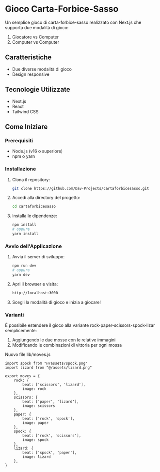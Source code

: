 # Gioco Carta-Forbice-Sasso

Un semplice gioco di carta-forbice-sasso realizzato con Next.js che supporta due modalità di gioco:
1. Giocatore vs Computer
2. Computer vs Computer

## Caratteristiche
- Due diverse modalità di gioco
- Design responsive

## Tecnologie Utilizzate
- Next.js
- React
- Tailwind CSS

## Come Iniziare

### Prerequisiti
- Node.js (v16 o superiore)
- npm o yarn

### Installazione

1. Clona il repository:
   ```bash
   git clone https://github.com/Dav-Projects/cartaforbicesasso.git
   ```

2. Accedi alla directory del progetto:
   ```bash
   cd cartaforbicesasso
   ```

3. Installa le dipendenze:
   ```bash
   npm install
   # oppure
   yarn install
   ```

### Avvio dell'Applicazione

1. Avvia il server di sviluppo:
   ```bash
   npm run dev
   # oppure
   yarn dev
   ```

2. Apri il browser e visita:
   ```bash
   http://localhost:3000
   ```

3. Scegli la modalità di gioco e inizia a giocare!


### Varianti
È possibile estendere il gioco alla variante rock-paper-scissors-spock-lizar semplicemente:

1. Aggiungendo le due mosse con le relative immagini
2. Modificando le combinazioni di vittoria per ogni mossa

Nuovo file lib/moves.js
```
import spock from "@/assets/spock.png"
import lizard from "@/assets/lizard.png"

export moves = {
    rock: {
        beat: ['scissors', 'lizard'],
        image: rock
    },
    scissors: {
        beat: ['paper', 'lizard'],
        image: scissors
    },
    paper: {
        beat: ['rock', 'spock'],
        image: paper
    },
    spock: {
        beat: ['rock', 'scissors'],
        image: spock
    },
    lizard: {
        beat: ['spock', 'paper'],
        image: lizard
    },
}
```
